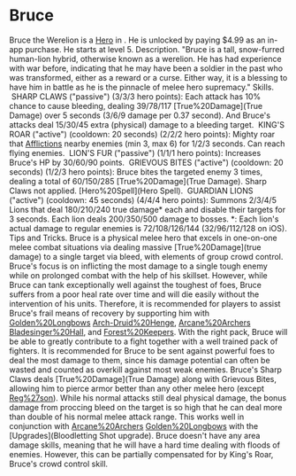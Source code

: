 # Bruce

Bruce the Werelion is a [Hero](Hero) in . He is unlocked by paying $4.99 as an in-app purchase. He starts at level 5. 
Description.
"Bruce is a tall, snow-furred human-lion hybrid, otherwise known as a werelion. He has had experience with war before, indicating that he may have been a soldier in the past who was transformed, either as a reward or a curse. Either way, it is a blessing to have him in battle as he is the pinnacle of melee hero supremacy."
Skills.
 SHARP CLAWS ("passive") (3/3/3 hero points):
 Each attack has 10% chance to cause bleeding, dealing 39/78/117 [True%20Damage](True Damage) over 5 seconds (3/6/9 damage per 0.37 second). And Bruce's attacks deal 15/30/45 extra (physical) damage to a bleeding target. 
 KING'S ROAR ("active") (cooldown: 20 seconds) (2/2/2 hero points):
 Mighty roar that [Afflictions](stuns) nearby enemies (min 3, max 6) for 1/2/3 seconds. Can reach flying enemies.
 LION'S FUR ("passive") (1/1/1 hero points):
 Increases Bruce's HP by 30/60/90 points.
 GRIEVOUS BITES ("active") (cooldown: 20 seconds) (1/2/3 hero points):
 Bruce bites the targeted enemy 3 times, dealing a total of 60/150/285 [True%20Damage](True Damage). Sharp Claws not applied.
[Hero%20Spell](Hero Spell).
 GUARDIAN LIONS ("active") (cooldown: 45 seconds) (4/4/4 hero points):
 Summons 2/3/4/5 Lions that deal 180/210/240 true damage* each and disable their targets for 3 seconds.
 Each lion deals 200/350/500 damage to bosses.
 *: Each lion's actual damage to regular enemies is 72/108/126/144 (32/96/112/128 on iOS). 
Tips and Tricks.
Bruce is a physical melee hero that excels in one-on-one melee combat situations via dealing massive [True%20Damage](true damage) to a single target via bleed, with elements of group crowd control. Bruce's focus is on inflicting the most damage to a single tough enemy while on prolonged combat with the help of his skillset. However, while Bruce can tank exceptionally well against the toughest of foes, Bruce suffers from a poor heal rate over time and will die easily without the intervention of his units. Therefore, it is recommended for players to assist Bruce's frail means of recovery by supporting him with [Golden%20Longbows](damage) [Arch-Druid%20Henge](amplifications), [Arcane%20Archers](crowd) [Bladesinger%20Hall](control), and [Forest%20Keepers](healing). With the right pack, Bruce will be able to greatly contribute to a fight together with a well trained pack of fighters.
It is recommended for Bruce to be sent against powerful foes to deal the most damage to them, since his damage potential can often be wasted and counted as overkill against most weak enemies. Bruce's Sharp Claws deals [True%20Damage](True Damage) along with Grievous Bites, allowing him to pierce armor better than any other melee hero (except [Reg%27son](Reg'son)). While his normal attacks still deal physical damage, the bonus damage from proccing bleed on the target is so high that he can deal more than double of his normal melee attack range. This works well in conjunction with [Arcane%20Archers](archer) [Golden%20Longbows](towers) with the [Upgrades](Bloodletting Shot upgrade). Bruce doesn't have any area damage skills, meaning that he will have a hard time dealing with floods of enemies. However, this can be partially compensated for by King's Roar, Bruce's crowd control skill.